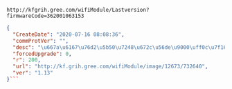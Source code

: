 `http://kfgrih.gree.com/wifiModule/Lastversion?firmwareCode=362001063153`

```json
{
  "CreateDate": "2020-07-16 08:08:36",
  "commProtVer": "",
  "desc": "\u667a\u6167\u76d2\u5b50\u7248\u672c\u56de\u9000\uff0c\u7f16\u7801\u66f4\u6539-2",
  "forcedUpgrade": 0,
  "r": 200,
  "url": "http://kf.grih.gree.com/wifiModule/image/12673/732640",
  "ver": "1.13"
}```